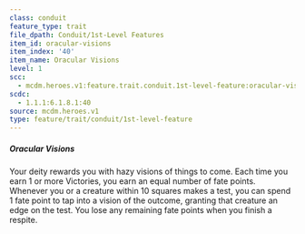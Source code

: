 ```yaml
---
class: conduit
feature_type: trait
file_dpath: Conduit/1st-Level Features
item_id: oracular-visions
item_index: '40'
item_name: Oracular Visions
level: 1
scc:
  - mcdm.heroes.v1:feature.trait.conduit.1st-level-feature:oracular-visions
scdc:
  - 1.1.1:6.1.8.1:40
source: mcdm.heroes.v1
type: feature/trait/conduit/1st-level-feature
---
```


##### Oracular Visions

Your deity rewards you with hazy visions of things to come. Each time you earn 1 or more Victories, you earn an equal number of fate points. Whenever you or a creature within 10 squares makes a test, you can spend 1 fate point to tap into a vision of the outcome, granting that creature an edge on the test. You lose any remaining fate points when you finish a respite.
